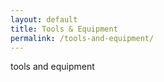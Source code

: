 ```yaml
---
layout: default
title: Tools & Equipment
permalink: /tools-and-equipment/
---
```


tools and equipment
